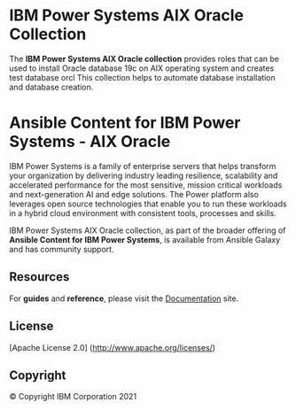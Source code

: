 <!-- This should be the location of the title of the repository, normally the short name -->
# IBM Power Systems AIX Oracle Collection

The **IBM Power Systems AIX Oracle collection** provides roles that can be used to install Oracle database 19c on AIX operating system and creates test database orcl 
This collection helps to automate database installation and database creation.

# Ansible Content for IBM Power Systems - AIX Oracle

IBM Power Systems is a family of enterprise servers that helps transform your organization by delivering industry leading resilience, scalability and accelerated performance for the most sensitive, mission critical workloads and next-generation AI and edge solutions. The Power platform also leverages open source technologies that enable you to run these workloads in a hybrid cloud environment with consistent tools, processes and skills.

IBM Power Systems AIX Oracle collection, as part of the broader offering of **Ansible Content for IBM Power Systems**, is available from Ansible Galaxy and has community support.

## Resources

For **guides** and **reference**, please visit the [Documentation](https://ibm.github.io/ansible-power-aix/) site.

## License

[Apache License 2.0] (http://www.apache.org/licenses/)
## Copyright

© Copyright IBM Corporation 2021

